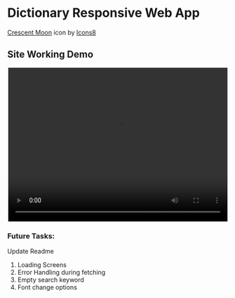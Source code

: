 # Dictionary Responsive Web App 

<a target="_blank" href="https://icons8.com/icon/VTboxrtZnBOR/crescent-moon">Crescent Moon</a> icon by <a target="_blank" href="https://icons8.com">Icons8</a>

## Site Working Demo
<center>
    <video  width="500" height="350" mute controls>
        <source  src="./assets/output/working.mp4"  type="video/mp4" >   
    </video>
</center>



### Future Tasks: 
Update Readme
1. Loading Screens
2. Error Handling during fetching
3. Empty search keyword
4. Font change options
